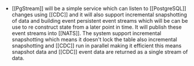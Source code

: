 - [[PgStream]] will be a simple service which can listen to [[PostgreSQL]] changes using [[CDC]] and it will also support incremental snapshotting of data and building event persistent event streams which will be can be use to re construct state from a later point in time. It will publish these event streams into [[NATS]]. The system support incremental snapshotting which means it doesn't lock the table also incremental snapshotting and [[CDC]] run in parallel making it efficient this means snapshot data and [[CDC]] event data are returned as a single stream of data.
